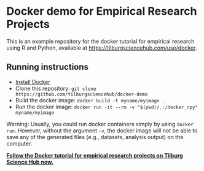 # Docker demo for Empirical Research Projects

This is an example repository for the docker tutorial for empirical research using R and Python, available at https://tilburgsciencehub.com/use/docker.

## Running instructions

- [Install Docker](https://tilburgsciencehub.com/get/docker)
- Clone this repository: `git clone https://github.com/tilburgsciencehub/docker-demo`
- Build the docker image: `docker build -t myname/myimage .`
- Run the docker image: `docker run -it --rm -v "$(pwd)/.:/docker_rpy" myname/myimage`


Warning: Usually, you could run docker containers simply by using `docker run`. However, without the argument `-v`, the docker image will not be able to save any of the generated files (e.g., datasets, analysis output) on the computer.

[__Follow the Docker tutorial for empirical research projects on Tilburg Science Hub now.__](https://tilburgsciencehub.com/setup/docker)
